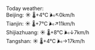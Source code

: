 Today weather:  
Beijing: ☀️ 🌡️+4°C 🌬️↖0km/h  
Tianjin: ☀️ 🌡️+7°C 🌬️↗11km/h  
Shijiazhuang: ☀️ 🌡️+8°C 🌬️↓7km/h  
Tangshan: ☀️ 🌡️+4°C 🌬️→17km/h  
